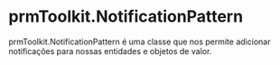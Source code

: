 # prmToolkit.NotificationPattern
prmToolkit.NotificationPattern é uma classe que nos permite adicionar notificações para nossas entidades e objetos de valor.